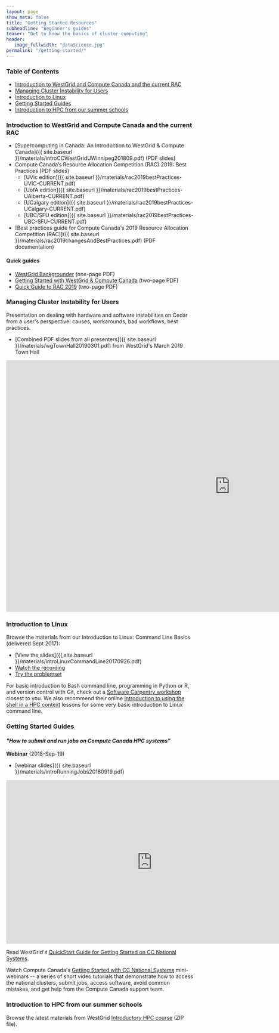 ```yaml
---
layout: page
show_meta: false
title: "Getting Started Resources"
subheadline: "Beginner's guides"
teaser: "Get to know the basics of cluster computing"
header:
   image_fullwidth: "dataScience.jpg"
permalink: "/getting-started/"
---
```


<!-- 1. Open `_config.yml` and work it through, it's well documented -->
<!-- 1. [Read the documentation][1] to check out all features of *Feeling Responsive*. -->
<!--  [1]: {{ site.url }}{{ site.baseurl }}/documentation/ -->

### Table of Contents

<!-- - [Parallel Libraries](#parallel-libraries) -->
<!-- - [Debugging and memory debugging](#debugging-and-memory-debugging) -->
<!-- - [Chapel](#chapel) -->
<!-- - [HPC Carpentry Course](#hpc-carpentry-course) -->
<!-- - [OpenMP](#openmp) -->
<!-- - [MATLAB](#matlab) -->

- [Introduction to WestGrid and Compute Canada and the current RAC](#introduction-to-westgrid-and-compute-canada-and-the-current-rac)
- [Managing Cluster Instability for Users](#managing-cluster-instability-for-users)
- [Introduction to Linux](#introduction-to-linux)
- [Getting Started Guides](#getting-started-guides)
- [Introduction to HPC from our summer schools](#introduction-to-hpc-from-our-summer-schools)

### Introduction to WestGrid and Compute Canada and the current RAC

* [Supercomputing in Canada: An Introduction to WestGrid & Compute Canada]({{ site.baseurl }}/materials/introCCWestGridUWinnipeg201809.pdf) (PDF slides)
* Compute Canada’s Resource Allocation Competition (RAC) 2019: Best Practices (PDF slides)
  * [UVic edition]({{ site.baseurl }}/materials/rac2019bestPractices-UVIC-CURRENT.pdf)
  * [UofA edition]({{ site.baseurl }}/materials/rac2019bestPractices-UAlberta-CURRENT.pdf)
  * [UCalgary edition]({{ site.baseurl }}/materials/rac2019bestPractices-UCalgary-CURRENT.pdf)
  * [UBC/SFU edition]({{ site.baseurl }}/materials/rac2019bestPractices-UBC-SFU-CURRENT.pdf)
* [Best practices guide for Compute Canada's 2019 Resource Allocation Competition (RAC)]({{
  site.baseurl }}/materials/rac2019changesAndBestPractices.pdf) (PDF documentation)

#### Quick guides

* [WestGrid Backgrounder](https://www.westgrid.ca/files/WestGrid.Backgrounder.2018.pdf) (one-page PDF)
* [Getting Started with WestGrid & Compute Canada](https://www.westgrid.ca/files/Getting%20Started%20with%20WestGrid%20%26%20Compute%20Canada.pdf)
  (two-page PDF)
* [Quick Guide to RAC 2019](https://www.westgrid.ca/files/Guide_to_RAC2019.pdf) (two-page PDF)

### Managing Cluster Instability for Users

Presentation on dealing with hardware and software instabilities on Cedar from a user's perspective:
causes, workarounds, bad workflows, best practices.

* [Combined PDF slides from all presenters]({{ site.baseurl }}/materials/wgTownHall20190301.pdf) from
  WestGrid's March 2019 Town Hall

<div class="flex-video">
	<iframe width="1200" height="675" src="https://www.youtube.com/embed/kSWwu_fDraw" frameborder="0"
	allow="accelerometer; autoplay; encrypted-media; gyroscope; picture-in-picture"
	allowfullscreen></iframe>
</div>





### Introduction to Linux

Browse the materials from our Introduction to Linux: Command Line Basics (delivered Sept 2017):
- [View the slides]({{ site.baseurl }}/materials/introLinuxCommandLine20170926.pdf)
- [Watch the recording](https://www.youtube.com/watch?v=vOrk0OuEU04)
- [Try the problemset](https://github.com/Phillip-a-richmond/ComputeCanada_EOT/blob/master/IntroToLinuxProblemSet.txt)

For basic introduction to Bash command line, programming in Python or R, and version control with Git,
check out a <a href="https://software-carpentry.org/workshops" target="_blank">Software Carpentry
workshop</a> closest to you. We also recommend their online <a
href="https://hpc-carpentry.github.io/hpc-shell" target="_blank">Introduction to using the shell in a HPC
context</a> lessons for some very basic introduction to Linux command line.

### Getting Started Guides

#### *"How to submit and run jobs on Compute Canada HPC systems"*

**Webinar** (2018-Sep-19)

* [webinar slides]({{ site.baseurl }}/materials/introRunningJobs20180919.pdf)

<div class="flex-video">
	<iframe width="781" height="439" src="https://www.youtube.com/embed/EY-NIGhCnhQ" frameborder="0"
	allow="autoplay; encrypted-media" allowfullscreen></iframe>
</div>

Read WestGrid's <a href="https://www.westgrid.ca/getting_started_national_systems_quickstart_guide_0"
target="_blank">QuickStart Guide for Getting Started on CC National Systems</a>.

Watch Compute Canada's <a href="https://www.youtube.com/playlist?list=PLeCQbAbRSKR8gg6ZMFof1Hf9YF_-n31Ym"
target="_blank">Getting Started with CC National Systems</a> mini-webinars -- a series of short video
tutorials that demonstrate how to access the national clusters, submit jobs, access software, avoid
common mistakes, and get help from the Compute Canada support team.

### Introduction to HPC from our summer schools

Browse the latest materials from WestGrid [Introductory HPC course](http://bit.ly/introhpc) (ZIP file).
